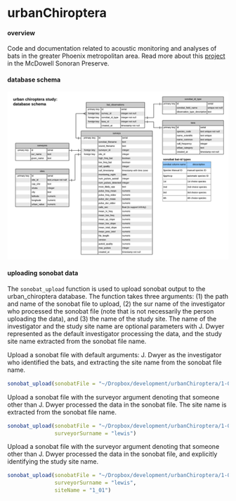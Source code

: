 urbanChiroptera
================

<!-- README.md is generated from README.Rmd. Please edit the latter. -->

#### overview

Code and documentation related to acoustic monitoring and analyses of
bats in the greater Phoenix metropolitan area. Read more about this
[project](https://www.mcdowellsonoran.org/2020/discovering-bats-at-the-mcdowell-sonoran-preserve)
in the McDowell Sonoran Preserve.

#### database schema

![](create-database/urbanChiroptera%20-%20normalized.png)

#### uploading sonobat data

The `sonobat_upload` function is used to upload sonobat output to the
urban\_chiroptera database. The function takes three arguments: (1) the
path and name of the sonobat file to upload, (2) the sur name of the
investigator who processed the sonobat file (note that is not
necessarily the person uploading the data), and (3) the name of the
study site. The name of the investigator and the study site name are
optional parameters with J. Dwyer represented as the default
investigator processing the data, and the study site name extracted from
the sonobat file name.

Upload a sonobat file with default arguments: J. Dwyer as the
investigator who identified the bats, and extracting the site name from
the sonobat file name.

``` r
sonobat_upload(sonobatFile = "~/Dropbox/development/urbanChiroptera/1-03_S1Winter_Output.csv")
```

Upload a sonobat file with the surveyor argument denoting that someone
other than J. Dwyer processed the data in the sonobat file. The site
name is extracted from the sonobat file name.

``` r
sonobat_upload(sonobatFile = "~/Dropbox/development/urbanChiroptera/1-03_S1Winter_Output.csv",
               surveyorSurname = "lewis")
```

Upload a sonobat file with the surveyor argument denoting that someone
other than J. Dwyer processed the data in the sonobat file, and
explicitly identifying the study site name.

``` r
sonobat_upload(sonobatFile = "~/Dropbox/development/urbanChiroptera/1-03_S1Winter_Output.csv",
               surveyorSurname = "lewis",
               siteName = "1_01")
```
